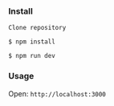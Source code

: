 ### Install
`Clone repository`

`$ npm install`

`$ npm run dev`

### Usage

Open: `http://localhost:3000` 
